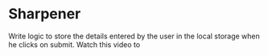 # Sharpener


Write logic to store the details entered by the user in the local storage when he clicks on submit. Watch this video to 


